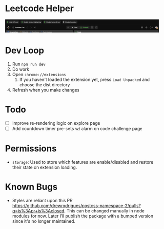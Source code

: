 # Leetcode Helper

![Screenshot of toolbar](./.github/screenshot.png)

# Dev Loop

1. Run `npm run dev`
2. Do work
3. Open `chrome://extensions`
   1. If you haven't loaded the extension yet, press `Load Unpacked` and choose the dist directory
4. Refresh when you make changes

# Todo

- [ ] Improve re-rendering logic on explore page
- [ ] Add countdown timer pre-sets w/ alarm on code challenge page

# Permissions

- `storage`: Used to store which features are enable/disabled and restore their state on extension loading.

# Known Bugs

- Styles are reliant upon this PR https://github.com/drewrodrigues/postcss-namespace-2/pulls?q=is%3Apr+is%3Aclosed. This can be changed manually in node modules for now. Later I'll publish the package with a bumped version since it's no longer maintained.
